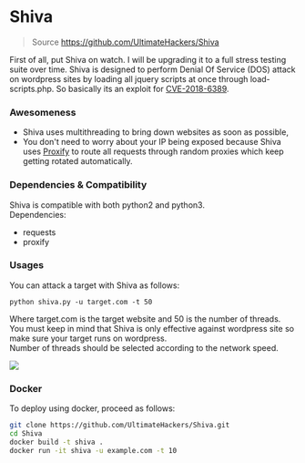 # Shiva

> Source https://github.com/UltimateHackers/Shiva

First of all, put Shiva on watch. I will be upgrading it to a full stress testing suite over time.
Shiva is designed to perform Denial Of Service (DOS) attack on wordpress sites by loading all jquery scripts at once through load-scripts.php. So basically its an exploit for [CVE-2018-6389](https://cve.mitre.org/cgi-bin/cvename.cgi?name=CVE-2018-6389).</br>

### Awesomeness
- Shiva uses multithreading to bring down websites as soon as possible,
- You don't need to worry about your IP being exposed because Shiva uses [Proxify](https://github.com/UltimateHackers/proxify) to route all requests through random proxies which keep getting rotated automatically.

### Dependencies & Compatibility
Shiva is compatible with both python2 and python3.</br>
Dependencies:
- requests
- proxify

### Usages
You can attack a target with Shiva as follows:
```
python shiva.py -u target.com -t 50
```
Where target.com is the target website and 50 is the number of threads.</br>
You must keep in mind that Shiva is only effective against wordpress site so make sure your target runs on wordpress.</br>
Number of threads should be selected according to the network speed.

<img src='https://i.imgur.com/dWDfGnr.png' />

### Docker
To deploy using docker, proceed as follows:
```bash
git clone https://github.com/UltimateHackers/Shiva.git
cd Shiva
docker build -t shiva .
docker run -it shiva -u example.com -t 10

```
